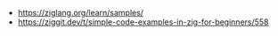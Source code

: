 - https://ziglang.org/learn/samples/
- https://ziggit.dev/t/simple-code-examples-in-zig-for-beginners/558
